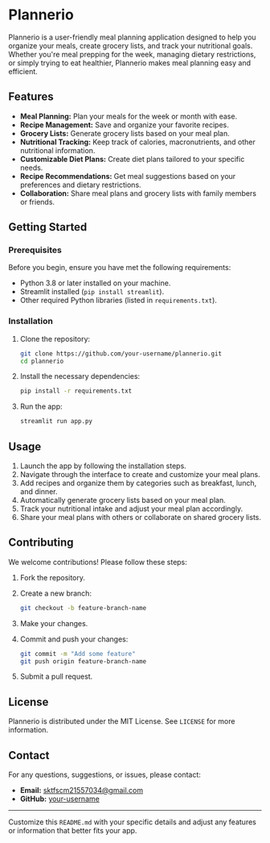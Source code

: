 # Plannerio

Plannerio is a user-friendly meal planning application designed to help you organize your meals, create grocery lists, and track your nutritional goals. Whether you're meal prepping for the week, managing dietary restrictions, or simply trying to eat healthier, Plannerio makes meal planning easy and efficient.

## Features

- **Meal Planning:** Plan your meals for the week or month with ease.
- **Recipe Management:** Save and organize your favorite recipes.
- **Grocery Lists:** Generate grocery lists based on your meal plan.
- **Nutritional Tracking:** Keep track of calories, macronutrients, and other nutritional information.
- **Customizable Diet Plans:** Create diet plans tailored to your specific needs.
- **Recipe Recommendations:** Get meal suggestions based on your preferences and dietary restrictions.
- **Collaboration:** Share meal plans and grocery lists with family members or friends.

## Getting Started

### Prerequisites

Before you begin, ensure you have met the following requirements:

- Python 3.8 or later installed on your machine.
- Streamlit installed (`pip install streamlit`).
- Other required Python libraries (listed in `requirements.txt`).

### Installation

1. Clone the repository:

    ```bash
    git clone https://github.com/your-username/plannerio.git
    cd plannerio
    ```

2. Install the necessary dependencies:

    ```bash
    pip install -r requirements.txt
    ```

3. Run the app:

    ```bash
    streamlit run app.py
    ```

## Usage

1. Launch the app by following the installation steps.
2. Navigate through the interface to create and customize your meal plans.
3. Add recipes and organize them by categories such as breakfast, lunch, and dinner.
4. Automatically generate grocery lists based on your meal plan.
5. Track your nutritional intake and adjust your meal plan accordingly.
6. Share your meal plans with others or collaborate on shared grocery lists.

## Contributing

We welcome contributions! Please follow these steps:

1. Fork the repository.
2. Create a new branch:

    ```bash
    git checkout -b feature-branch-name
    ```

3. Make your changes.
4. Commit and push your changes:

    ```bash
    git commit -m "Add some feature"
    git push origin feature-branch-name
    ```

5. Submit a pull request.

## License

Plannerio is distributed under the MIT License. See `LICENSE` for more information.

## Contact

For any questions, suggestions, or issues, please contact:

- **Email:** sktfscm21557034@gmail.com
- **GitHub:** [your-username](https://github.com/mohAhmadRaza)

---

Customize this `README.md` with your specific details and adjust any features or information that better fits your app.
